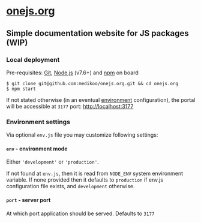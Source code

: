 # [onejs.org](https://onejs.org)
## Simple documentation website for JS packages (WIP)

### Local deployment

Pre-requisites: [Git](https://git-scm.com/), [Node.js](https://nodejs.org/en/) (v7.6+) and [npm](https://www.npmjs.com/) on board

	$ git clone git@github.com:medikoo/onejs.org.git && cd onejs.org
	$ npm start

If not stated otherwise (in an eventual [environment](#environment) configuration), the portal will be accessible at `3177` port:  [http://localhost:3177](http://localhost:3177) 

### Environment settings

Via optional `env.js` file you may customize following settings:

#### `env` - environment mode

Either `'development'` or `'production'`.

If not found at `env.js`, then it is read from `NODE_ENV` system environment variable. If none provided then it defaults to `production` if env.js configuration file exists, and `development` otherwise.

#### `port` - server port

At which port application should be served. Defaults to `3177`
